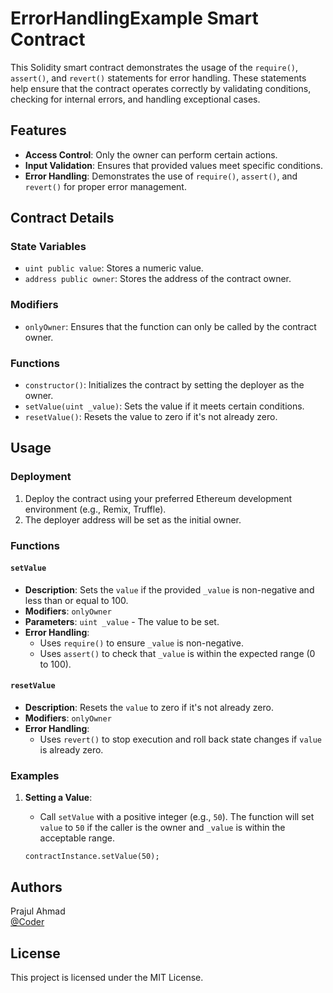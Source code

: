 # ErrorHandlingExample Smart Contract

This Solidity smart contract demonstrates the usage of the `require()`, `assert()`, and `revert()` statements for error handling. These statements help ensure that the contract operates correctly by validating conditions, checking for internal errors, and handling exceptional cases.

## Features

- **Access Control**: Only the owner can perform certain actions.
- **Input Validation**: Ensures that provided values meet specific conditions.
- **Error Handling**: Demonstrates the use of `require()`, `assert()`, and `revert()` for proper error management.

## Contract Details

### State Variables

- `uint public value`: Stores a numeric value.
- `address public owner`: Stores the address of the contract owner.

### Modifiers

- `onlyOwner`: Ensures that the function can only be called by the contract owner.

### Functions

- `constructor()`: Initializes the contract by setting the deployer as the owner.
- `setValue(uint _value)`: Sets the value if it meets certain conditions.
- `resetValue()`: Resets the value to zero if it's not already zero.

## Usage

### Deployment

1. Deploy the contract using your preferred Ethereum development environment (e.g., Remix, Truffle).
2. The deployer address will be set as the initial owner.

### Functions

#### `setValue`

- **Description**: Sets the `value` if the provided `_value` is non-negative and less than or equal to 100.
- **Modifiers**: `onlyOwner`
- **Parameters**: `uint _value` - The value to be set.
- **Error Handling**:
  - Uses `require()` to ensure `_value` is non-negative.
  - Uses `assert()` to check that `_value` is within the expected range (0 to 100).

#### `resetValue`

- **Description**: Resets the `value` to zero if it's not already zero.
- **Modifiers**: `onlyOwner`
- **Error Handling**:
  - Uses `revert()` to stop execution and roll back state changes if `value` is already zero.

### Examples

1. **Setting a Value**:
   - Call `setValue` with a positive integer (e.g., `50`). The function will set `value` to `50` if the caller is the owner and `_value` is within the acceptable range.

   ```solidity
   contractInstance.setValue(50);

## Authors

Prajul Ahmad  
[@Coder](https://twitter.com/PrajulAhmad)


## License

This project is licensed under the MIT License.
